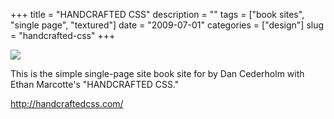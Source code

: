+++
title = "HANDCRAFTED CSS"
description = ""
tags = ["book sites", "single page", "textured"]
date = "2009-07-01"
categories = ["design"]
slug = "handcrafted-css"
+++


 

  <div id="screens-thumbs" class="clearfix">
    <div class="txt-center" id="design-submission"><a href="http://handcraftedcss.com/"><img id='bluga-thumbnail-1784' class='bluga-thumbnail large' src='//media.konigi.com/bluga/
wt4a4bbb6823c06_0.jpg'/></a></div>  
  </div>   
<p>This is the simple single-page site book site for by Dan Cederholm with Ethan Marcotte's "HANDCRAFTED CSS."</p>
<p><a href="http://handcraftedcss.com/">http://handcraftedcss.com/</a></p>




